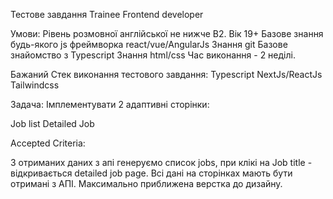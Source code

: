 Тестове завдання Trainee Frontend developer

Умови: Рівень розмовної англійської не нижче B2. Вік 19+ Базове знання
будь-якого js фреймворка react/vue/AngularJs Знання git Базове знайомство з
Typescript Знання html/css Час виконання - 2 неділі.

Бажаний Стек виконання тестового завдання: Typescript NextJs/ReactJs Tailwindcss

Задача: Імплементувати 2 адаптивні сторінки:

Job list Detailed Job

Accepted Criteria:

З отриманих даних з апі генеруємо список jobs, при клікі на Job title -
відкривається detailed job page. Всі дані на сторінках мають бути отримані з
АПІ. Максимально приближена верстка до дизайну.
